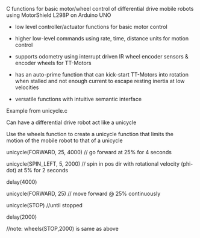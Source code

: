 C functions for basic motor/wheel control of differential drive mobile robots\
using MotorShield L298P on Arduino UNO
   
 * low level controller/actuator functions for basic motor control
   
 * higher low-level commands using  rate, time, distance units for motion control
   
 * supports odometry using interrupt driven IR wheel encoder sensors & encoder wheels for TT-Motors
   
 * has an auto-prime function that can kick-start TT-Motors into rotation \
   when stalled and not  enough current to escape resting inertia at low velocities
   
 * versatile functions with intuitive semantic interface 
   
 
Example from unicycle.c

Can have a differential drive robot act like a unicycle

Use the wheels function to create a unicycle function that limits the\
motion of the mobile robot to that of a unicycle 

unicycle(FORWARD, 25, 4000) // go forward at 25% for 4 seconds

unicycle(SPIN_LEFT, 5, 2000) // spin in pos dir with rotational velocity (phi-dot) at 5% for 2 seconds

delay(4000)

unicycle(FORWARD, 25) // move forward @ 25% continuously

unicycle(STOP) //until stopped

delay(2000) 

//note: wheels(STOP,2000) is same as above

